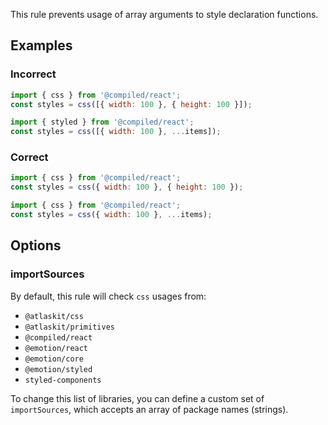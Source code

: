 This rule prevents usage of array arguments to style declaration functions.

## Examples

### Incorrect

```js
import { css } from '@compiled/react';
const styles = css([{ width: 100 }, { height: 100 }]);
```

```js
import { styled } from '@compiled/react';
const styles = css([{ width: 100 }, ...items]);
```

### Correct

```js
import { css } from '@compiled/react';
const styles = css({ width: 100 }, { height: 100 });
```

```js
import { css } from '@compiled/react';
const styles = css({ width: 100 }, ...items);
```

## Options

### importSources

By default, this rule will check `css` usages from:

- `@atlaskit/css`
- `@atlaskit/primitives`
- `@compiled/react`
- `@emotion/react`
- `@emotion/core`
- `@emotion/styled`
- `styled-components`

To change this list of libraries, you can define a custom set of `importSources`, which accepts an
array of package names (strings).
